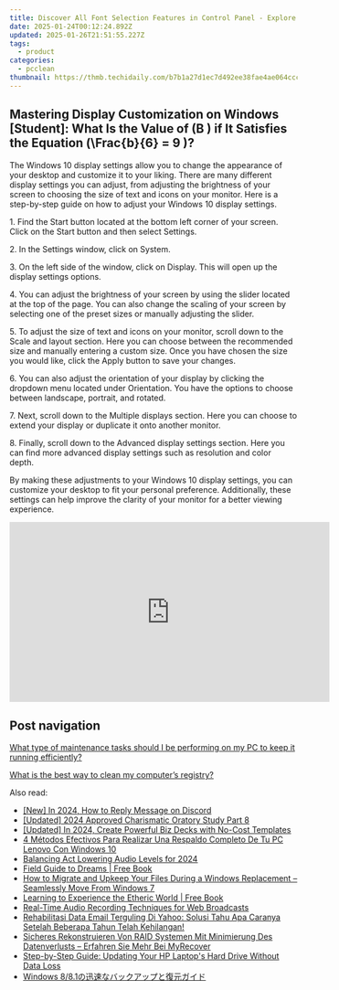 ```yaml
---
title: Discover All Font Selection Features in Control Panel - Explore YL Computing's Solutions
date: 2025-01-24T00:12:24.892Z
updated: 2025-01-26T21:51:55.227Z
tags:
  - product
categories:
  - pcclean
thumbnail: https://thmb.techidaily.com/b7b1a27d1ec7d492ee38fae4ae064cccff7a07bb81d0c83c83f67196d92674a7.jpg
---
```


## Mastering Display Customization on Windows [Student]: What Is the Value of \(B \) if It Satisfies the Equation \(\Frac{b}{6} = 9 \)?

The Windows 10 display settings allow you to change the appearance of your desktop and customize it to your liking. There are many different display settings you can adjust, from adjusting the brightness of your screen to choosing the size of text and icons on your monitor. Here is a step-by-step guide on how to adjust your Windows 10 display settings. 

1\. Find the Start button located at the bottom left corner of your screen. Click on the Start button and then select Settings.

2\. In the Settings window, click on System.

3\. On the left side of the window, click on Display. This will open up the display settings options. 

4\. You can adjust the brightness of your screen by using the slider located at the top of the page. You can also change the scaling of your screen by selecting one of the preset sizes or manually adjusting the slider.

5\. To adjust the size of text and icons on your monitor, scroll down to the Scale and layout section. Here you can choose between the recommended size and manually entering a custom size. Once you have chosen the size you would like, click the Apply button to save your changes.

6\. You can also adjust the orientation of your display by clicking the dropdown menu located under Orientation. You have the options to choose between landscape, portrait, and rotated.

7\. Next, scroll down to the Multiple displays section. Here you can choose to extend your display or duplicate it onto another monitor.

8\. Finally, scroll down to the Advanced display settings section. Here you can find more advanced display settings such as resolution and color depth. 

By making these adjustments to your Windows 10 display settings, you can customize your desktop to fit your personal preference. Additionally, these settings can help improve the clarity of your monitor for a better viewing experience.

<!-- affiliate ads begin -->
<iframe width="560" height="315" src="https://www.youtube.com/embed/jpdGEJJwMLY?si=eKgXOPpNeYvYKcel" title="YouTube video player" frameborder="0" allow="accelerometer; autoplay; clipboard-write; encrypted-media; gyroscope; picture-in-picture; web-share" referrerpolicy="strict-origin-when-cross-origin" allowfullscreen></iframe>
<!-- affiliate ads end -->

## Post navigation

[What type of maintenance tasks should I be performing on my PC to keep it running efficiently?](https://tools.techidaily.com/pcclean/products/)

[What is the best way to clean my computer’s registry?](https://tools.techidaily.com/pcclean/products/)

<ins class="adsbygoogle"
     style="display:block"
     data-ad-format="autorelaxed"
     data-ad-client="ca-pub-7571918770474297"
     data-ad-slot="1223367746"></ins>

<ins class="adsbygoogle"
     style="display:block"
     data-ad-client="ca-pub-7571918770474297"
     data-ad-slot="8358498916"
     data-ad-format="auto"
     data-full-width-responsive="true"></ins>

<span class="atpl-alsoreadstyle">Also read:</span>
<div><ul>
<li><a href="https://discord-videos.techidaily.com/new-in-2024-how-to-reply-message-on-discord/"><u>[New] In 2024, How to Reply Message on Discord</u></a></li>
<li><a href="https://screen-video-capture.techidaily.com/updated-2024-approved-charismatic-oratory-study-part-8/"><u>[Updated] 2024 Approved Charismatic Oratory Study Part 8</u></a></li>
<li><a href="https://fox-hovers.techidaily.com/updated-in-2024-create-powerful-biz-decks-with-no-cost-templates/"><u>[Updated] In 2024, Create Powerful Biz Decks with No-Cost Templates</u></a></li>
<li><a href="https://discover-fantastic.techidaily.com/4-metodos-efectivos-para-realizar-una-respaldo-completo-de-tu-pc-lenovo-con-windows-10/"><u>4 Métodos Efectivos Para Realizar Una Respaldo Completo De Tu PC Lenovo Con Windows 10</u></a></li>
<li><a href="https://extra-hints.techidaily.com/balancing-act-lowering-audio-levels-for-2024/"><u>Balancing Act Lowering Audio Levels for 2024</u></a></li>
<li><a href="https://novels-ebooks.techidaily.com/1903431-9781594748448-field-guide-to-dreams/"><u>Field Guide to Dreams | Free Book</u></a></li>
<li><a href="https://discover-fantastic.techidaily.com/how-to-migrate-and-upkeep-your-files-during-a-windows-replacement-seamlessly-move-from-windows-7/"><u>How to Migrate and Upkeep Your Files During a Windows Replacement – Seamlessly Move From Windows 7</u></a></li>
<li><a href="https://novels-ebooks.techidaily.com/210932734-9781912230662-learning-to-experience-the-etheric-world/"><u>Learning to Experience the Etheric World | Free Book</u></a></li>
<li><a href="https://screen-capture.techidaily.com/real-time-audio-recording-techniques-for-web-broadcasts/"><u>Real-Time Audio Recording Techniques for Web Broadcasts</u></a></li>
<li><a href="https://discover-fantastic.techidaily.com/rehabilitasi-data-email-terguling-di-yahoo-solusi-tahu-apa-caranya-setelah-beberapa-tahun-telah-kehilangan/"><u>Rehabilitasi Data Email Terguling Di Yahoo: Solusi Tahu Apa Caranya Setelah Beberapa Tahun Telah Kehilangan!</u></a></li>
<li><a href="https://discover-fantastic.techidaily.com/sicheres-rekonstruieren-von-raid-systemen-mit-minimierung-des-datenverlusts-erfahren-sie-mehr-bei-myrecover/"><u>Sicheres Rekonstruieren Von RAID Systemen Mit Minimierung Des Datenverlusts – Erfahren Sie Mehr Bei MyRecover</u></a></li>
<li><a href="https://discover-fantastic.techidaily.com/step-by-step-guide-updating-your-hp-laptops-hard-drive-without-data-loss/"><u>Step-by-Step Guide: Updating Your HP Laptop's Hard Drive Without Data Loss</u></a></li>
<li><a href="https://discover-fantastic.techidaily.com/1728469626527-windows-881/"><u>Windows 8/8.1の迅速なバックアップと復元ガイド</u></a></li>
</ul></div>

